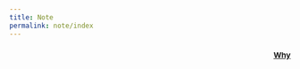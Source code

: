 ```yaml
---
title: Note
permalink: note/index
---
```


### <sup style="float:right">[Why](../post/2020-01-30-Paper-Note.md)</sup>
<Note/>
